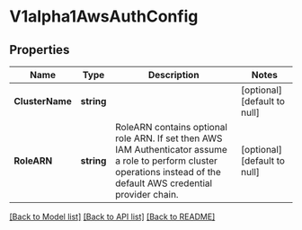 # V1alpha1AwsAuthConfig

## Properties
Name | Type | Description | Notes
------------ | ------------- | ------------- | -------------
**ClusterName** | **string** |  | [optional] [default to null]
**RoleARN** | **string** | RoleARN contains optional role ARN. If set then AWS IAM Authenticator assume a role to perform cluster operations instead of the default AWS credential provider chain. | [optional] [default to null]

[[Back to Model list]](../README.md#documentation-for-models) [[Back to API list]](../README.md#documentation-for-api-endpoints) [[Back to README]](../README.md)


